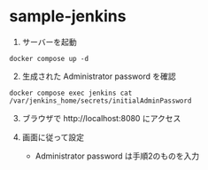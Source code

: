 # sample-jenkins

1. サーバーを起動
```
docker compose up -d
```

2. 生成された Administrator password を確認

```
docker compose exec jenkins cat /var/jenkins_home/secrets/initialAdminPassword
```

3. ブラウザで http://localhost:8080 にアクセス

4. 画面に従って設定
    - Administrator password は手順2のものを入力
